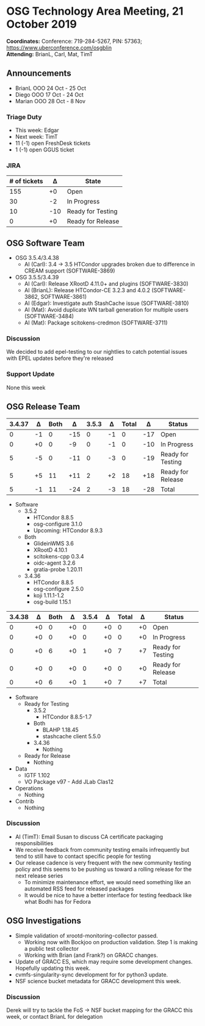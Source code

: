 # OSG Technology Area Meeting, 21 October 2019

**Coordinates:** Conference: 719-284-5267, PIN: 57363; <https://www.uberconference.com/osgblin>  
**Attending:** BrianL, Carl, Mat, TimT


## Announcements

-   BrianL OOO 24 Oct - 25 Oct
-   Diego OOO 17 Oct - 24 Oct
-   Marian OOO 28 Oct - 8 Nov


### Triage Duty

-   This week: Edgar
-   Next week: TimT
-   11 (-1) open FreshDesk tickets
-   1 (-1) open GGUS ticket


### JIRA

| # of tickets | &Delta; | State             |
|------------ |------- |----------------- |
| 155          | +0      | Open              |
| 30           | -2      | In Progress       |
| 10           | -10     | Ready for Testing |
| 0            | +0      | Ready for Release |


## OSG Software Team

-   OSG 3.5.4/3.4.38  
    -   AI (Carl): 3.4 -> 3.5 HTCondor upgrades broken due to difference in CREAM support (SOFTWARE-3869)
-   OSG 3.5.5/3.4.39  
    -   AI (Carl): Release XRootD 4.11.0+ and plugins (SOFTWARE-3830)
    -   AI (BrianL): Release HTCondor-CE 3.2.3 and 4.0.2 (SOFTWARE-3862, SOFTWARE-3861)
    -   AI (Edgar): Investigate auth StashCache issue (SOFTWARE-3810)
    -   AI (Mat): Avoid duplicate WN tarball generation for multiple users (SOFTWARE-3484)
    -   AI (Mat): Package scitokens-credmon (SOFTWARE-3711)


### Discussion

We decided to add epel-testing to our nightlies to catch potential issues with EPEL updates before they're released


### Support Update

None this week


## OSG Release Team

| 3.4.37 | &Delta; | Both | &Delta; | 3.5.3 | &Delta; | Total | &Delta; | Status            |
| ------ | ------- | ---- | ------- | ----- | ------- | ----- | ------- | ----------------- |
| 0      | -1      | 0    | -15     | 0     | -1      | 0     | -17     | Open              |
| 0      | +0      | 0    | -9      | 0     | -1      | 0     | -10     | In Progress       |
| 5      | -5      | 0    | -11     | 0     | -3      | 0     | -19     | Ready for Testing |
| 5      | +5      | 11   | +11     | 2     | +2      | 18    | +18     | Ready for Release |
| 5      | -1      | 11   | -24     | 2     | -3      | 18    | -28     | Total             |

-   Software  
    -   3.5.2  
        -   HTCondor 8.8.5
        -   osg-configure 3.1.0
        -   Upcoming: HTCondor 8.9.3
    -   Both  
        -   GlideinWMS 3.6
        -   XRootD 4.10.1
        -   scitokens-cpp 0.3.4
        -   oidc-agent 3.2.6
        -   gratia-probe 1.20.11
    -   3.4.36  
        -   HTCondor 8.8.5
        -   osg-configure 2.5.0
        -   koji 1.11.1-1.2
        -   osg-build 1.15.1

| 3.4.38 | &Delta; | Both | &Delta; | 3.5.4 | &Delta; | Total | &Delta; | Status            |
| ------ | ------- | ---- | ------- | ----- | ------- | ----- | ------- | ----------------- |
| 0      | +0      | 0    | +0      | 0     | +0      | 0     | +0      | Open              |
| 0      | +0      | 0    | +0      | 0     | +0      | 0     | +0      | In Progress       |
| 0      | +0      | 6    | +0      | 1     | +0      | 7     | +7      | Ready for Testing |
| 0      | +0      | 0    | +0      | 0     | +0      | 0     | +0      | Ready for Release |
| 0      | +0      | 6    | +0      | 1     | +0      | 7     | +7      | Total             |

-   Software  
    -   Ready for Testing  
        -   3.5.2  
            -   HTCondor 8.8.5-1.7
        -   Both  
            -   BLAHP 1.18.45
            -   stashcache client 5.5.0
        -   3.4.36  
            -   Nothing
    -   Ready for Release  
        -   Nothing
-   Data  
    -   IGTF 1.102
    -   VO Package v97 - Add JLab Clas12
-   Operations  
    -   Nothing
-   Contrib  
    -   Nothing


### Discussion

-   AI (TimT): Email Susan to discuss CA certificate packaging responsibilities
-   We receive feedback from community testing emails infrequently but tend to still have to contact specific people for testing
-   Our release cadence is very frequent with the new community testing policy and this seems to be pushing us toward a rolling release for the next release series
    -   To minimize maintenance effort, we would need something like an automated RSS feed for released packages
    -   It would be nice to have a better interface for testing feedback like what Bodhi has for Fedora


## OSG Investigations

-   Simple validation of xrootd-monitoring-collector passed.  
    -   Working now with Bockjoo on production validation.  Step 1 is making a public test collector
    -   Working with Brian (and Frank?) on GRACC changes.
-   Update of GRACC ES, which may require some development changes.  Hopefully updating this week.
-   cvmfs-singularity-sync development for for python3 update.
-   NSF science bucket metadata for GRACC development this week.


### Discussion

Derek will try to tackle the FoS -> NSF bucket mapping for the GRACC this week, or contact BrianL for delegation

